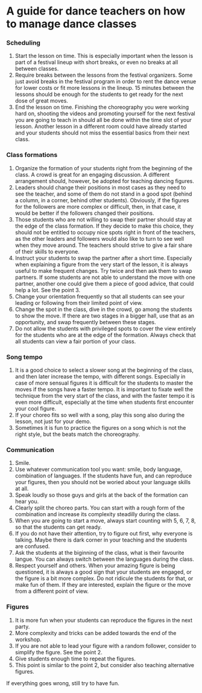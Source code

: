 # A guide for dance teachers on how to manage dance classes

### Scheduling 
1. Start the lesson on time. This is especially important when the lesson is part of a festival lineup with short breaks, or even no breaks at all between classes.
2. Require breaks between the lessons from the festival organizers. Some just avoid breaks in the festival program in order to rent the dance venue for lower costs or fit more lessons in the lineup. 15 minutes between the lessons should be enough for the students to get ready for the next dose of great moves. 
3. End the lesson on time. Finishing the choreography you were working hard on, shooting the videos and promoting yourself for the next festival you are going to teach in should all be done within the time slot of your lesson. Another lesson in a different room could have already started and your students should not miss the essential basics from their next class.

### Class formations
1. Organize the formation of your students right from the beginning of the class. A crowd is great for an engaging discussion. A different arrangement should, however, be adopted for teaching dancing figures. 
2. Leaders should change their positions in most cases as they need to see the teacher, and some of them do not stand in a good spot (behind a column, in a corner, behind other students). Obviously, if the figures for the followers are more complex or difficult, then, in that case, it would be better if the followers changed their positions.
3. Those students who are not willing to swap their partner should stay at the edge of the class formation. If they decide to make this choice, they should not be entitled to occupy nice spots right in front of the teachers, as the other leaders and followers would also like to turn to see well when they move around. The teachers should strive to give a fair share of their skills to everyone.
4. Instruct your students to swap the partner after a short time. Especially when explaining a figure from the very start of the lesson, it is always useful to make frequent changes. Try twice and then ask them to swap partners. If some students are not able to understand the move with one partner, another one could give them a piece of good advice, that could help a lot.  See the point 3.
5. Change your orientation frequently so that all students can see your leading or following from their limited point of view.
6. Change the spot in the class, dive in the crowd, go among the students to show the move. If there are two stages in a bigger hall, use that as an opportunity, and swap frequently between these stages.
7. Do not allow the students with privileged spots to cover the view entirely for the students who are at the edge of the formation. Always check that all students can view a fair portion of your class.


### Song tempo
1. It is a good choice to select a slower song at the beginning of the class, and then later increase the tempo, with different songs. Especially in case of more sensual figures it is difficult for the students to master the moves if the songs have a faster tempo.  It is important to fixate well the technique from the very start of the class, and with the faster tempo it is even more difficult, especially at the time when students first encounter your cool figure.
2. If your choreo fits so well with a song, play this song also during the lesson, not just for your demo.
3. Sometimes it is fun to practice the figures on a song which is not the right style, but the beats match the choreography.


### Communication
1. Smile.
2. Use whatever communication tool you want: smile, body language, combination of languages. If the students have fun, and can reproduce your figures, then you should not be woried about your language skills at all.
3. Speak loudly so those guys and girls at the back of the formation can hear you. 
4. Clearly split the choreo parts. You can start with a rough form of the combination and increase its complexity steadilly during the class.
5. When you are going to start a move, always start counting with 5, 6, 7, 8, so that the students can get ready.
6. If you do not have their attention, try to figure out first, why everyone is talking. Maybe there is dark corner in your teaching and the students are confused.
7. Ask the students at the biginning of the class, what is their favourite langue. You can always switch between the languages during the class.
8. Respect yourself and others. When your amazing figure is being questioned, it is always a good sign that your students are engaged, or the figure is a bit more complex. Do not ridicule the students for that, or make fun of them. If they are interested, explain the figure or the move from a different point of view. 


### Figures
1. It is more fun when your students can reproduce the figures in the next party. 
2. More complexity and tricks can be added towards the end of the workshop.
3. If you are not able to lead your figure with a random follower, consider to simplify the figure. See the point 2.
4. Give students enough time to repeat the figures.
5. This point is similar to the point 2, but consider also teaching alternative figures. 


If everything goes wrong, still try to have fun.
